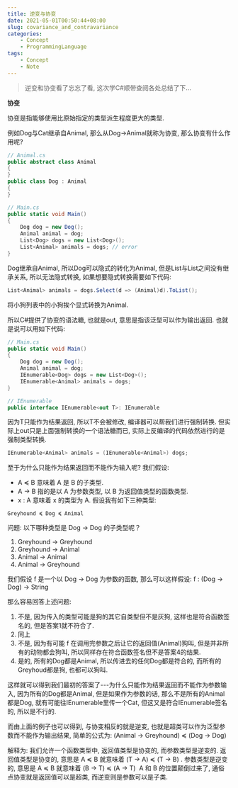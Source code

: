 ```yaml
---
title: 逆变与协变
date: 2021-05-01T00:50:44+08:00
slug: covariance_and_contravariance
categories:
    - Concept
    - ProgrammingLanguage
tags:
    - Concept
    - Note
---
```


> 逆变和协变看了忘忘了看, 这次学C#顺带查阅各处总结了下...

**协变**


协变是指能够使用比原始指定的类型派生程度更大的类型.

例如Dog与Cat继承自Animal, 那么从Dog->Animal就称为协变, 那么协变有什么作用呢?

```c#
// Animal.cs
public abstract class Animal
{
}
public class Dog : Animal
{
}
```

```c#
// Main.cs
public static void Main()
{
    Dog dog = new Dog();
    Animal animal = dog;
    List<Dog> dogs = new List<Dog>();
    List<Animal> animals = dogs; // error
}
```

Dog继承自Animal, 所以Dog可以隐式的转化为Animal, 但是List<Dog>与List<Animal>之间没有继承关系, 所以无法隐式转换, 如果想要隐式转换需要如下代码:

```c#
List<Animal> animals = dogs.Select(d => (Animal)d).ToList();
```

将小狗列表中的小狗挨个显式转换为Animal.

所以C#提供了协变的语法糖, 也就是out, 意思是指该泛型可以作为输出返回.
也就是说可以用如下代码:

```c#
// Main.cs 
public static void Main() 
{ 
    Dog dog = new Dog(); 
    Animal animal = dog; 
    IEnumerable<Dog> dogs = new List<Dog>();
    IEnumerable<Animal> animals = dogs;
}

// IEnumerable
public interface IEnumerable<out T>: IEnumerable
```

因为T只能作为结果返回, 所以T不会被修改, 编译器可以帮我们进行强制转换.
 但实际上out只是上面强制转换的一个语法糖而已, 实际上反编译的代码依然进行的是强制类型转换.

```c#
IEnumerable<Animal> animals = (IEnumerable<Animal>) dogs;
```

至于为什么只能作为结果返回而不能作为输入呢?
我们假设:
- A ≼ B 意味着 A 是 B 的子类型.
- A → B 指的是以 A 为参数类型, 以 B 为返回值类型的函数类型.
- x : A 意味着 x 的类型为 A.
假设我有如下三种类型:

```
Greyhound ≼ Dog ≼ Animal
```

问题: 以下哪种类型是 Dog → Dog 的子类型呢？

1. Greyhound → Greyhound
2. Greyhound → Animal
3. Animal → Animal
4. Animal → Greyhound

我们假设 f 是一个以 Dog → Dog 为参数的函数, 那么可以这样假设: f : (Dog → Dog) → String

那么容易回答上述问题:
1.  不是, 因为传入的类型可能是狗的其它自类型但不是灰狗, 这样也是符合函数签名的, 但是答案1就不符合了.
2.  同上
3.  不是, 因为有可能 f 在调用完参数之后让它的返回值(Animal)狗叫, 但是并非所有的动物都会狗叫, 所以同样存在符合函数签名但不是答案4的结果.
4.  是的, 所有的Dog都是Animal, 所以传进去的任何Dog都是符合的, 而所有的Greyhoud都是狗, 也都可以狗叫.

这样就可以得到我们最初的答案了---为什么只能作为结果返回而不能作为参数输入, 因为所有的Dog都是Animal, 但是如果作为参数的话, 那么不是所有的Animal都是Dog, 就有可能往IEnumerable<Dog>里传一个Cat, 但这又是符合IEnumerable<Animal>签名的, 所以是不行的.

而由上面的例子也可以得到, 与协变相反的就是逆变, 也就是超类可以作为泛型参数而不能作为输出结果, 简单的公式为:
(Animal → Greyhound) ≼ (Dog → Dog)

解释为: 我们允许一个函数类型中, 返回值类型是协变的, 而参数类型是逆变的. 返回值类型是协变的, 意思是 A ≼ B 就意味着 (T → A) ≼ (T → B) . 参数类型是逆变的, 意思是 A ≼ B 就意味着 (B → T) ≼ (A → T)  A 和 B 的位置颠倒过来了, 通俗点协变就是返回值可以是超类, 而逆变则是参数可以是子类.